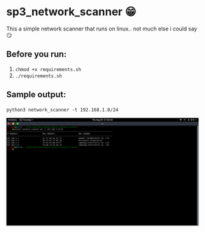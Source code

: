 # sp3_network_scanner :grin:
This a simple network scanner that runs on linux.. not much else i could say :smirk:

## Before you run:
1. `chmod +x requirements.sh`
2. `./requirements.sh`

## Sample output:

`python3 network_scanner -t 192.168.1.0/24`

![](images/networkscanner.png)

